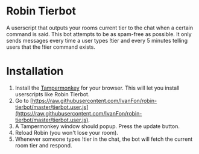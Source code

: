 # Robin Tierbot
A userscript that outputs your rooms current tier to the chat when a certain command is said. This bot attempts to be as spam-free as possible. It only sends messages every time a user types !tier and every 5 minutes telling users that the !tier command exists.

# Installation

1. Install the [Tampermonkey](https://tampermonkey.net) for your browser. This will let you install userscripts like Robin Tierbot.
2. Go to [https://raw.githubusercontent.com/IvanFon/robin-tierbot/master/tierbot.user.js](https://raw.githubusercontent.com/IvanFon/robin-tierbot/master/tierbot.user.js).
3. A Tampermonkey window should popup. Press the update button.
4. Reload Robin (you won't lose your room).
5. Whenever someone types !tier in the chat, the bot will fetch the current room tier and respond.